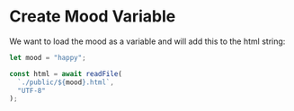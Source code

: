 # Create Mood Variable

We want to load the mood as a variable and will add this to the html string:

```javascript
let mood = "happy";

const html = await readFile(
  `./public/${mood}.html`,
  "UTF-8"
);
```

